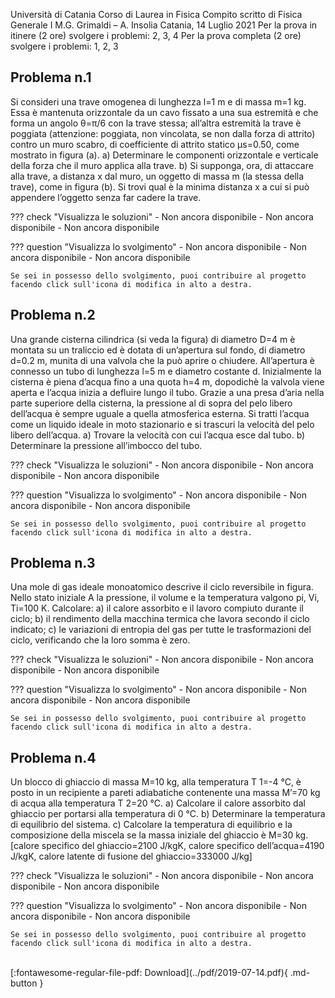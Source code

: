 Università di Catania
Corso di Laurea in Fisica
Compito scritto di Fisica Generale I
M.G. Grimaldi – A. Insolia
Catania, 14 Luglio 2021
Per la prova in itinere (2 ore) svolgere i problemi: 2, 3, 4
Per la prova completa (2 ore) svolgere i problemi: 1, 2, 3

## Problema n.1
Si consideri una trave omogenea di lunghezza l=1 m e di massa m=1 kg. Essa è mantenuta
orizzontale da un cavo fissato a una sua estremità e che forma un angolo θ=π/6 con la trave
stessa; all’altra estremità la trave è poggiata (attenzione: poggiata, non vincolata, se non dalla
forza di attrito) contro un muro scabro, di coefficiente di attrito statico μs=0.50, come mostrato in
figura (a).
a) Determinare le componenti orizzontale e verticale della forza che il muro applica alla trave.
b) Si supponga, ora, di attaccare alla trave, a distanza x dal muro, un oggetto di massa m (la stessa
della trave), come in figura (b). Si trovi qual è la minima distanza x a cui si può appendere l’oggetto
senza far cadere la trave.

??? check "Visualizza le soluzioni"
    - Non ancora disponibile
    - Non ancora disponibile
    - Non ancora disponibile

??? question "Visualizza lo svolgimento"
    - Non ancora disponibile
    - Non ancora disponibile
    - Non ancora disponibile
    
    Se sei in possesso dello svolgimento, puoi contribuire al progetto facendo click sull'icona di modifica in alto a destra.

## Problema n.2
Una grande cisterna cilindrica (si veda la figura) di diametro D=4 m è montata su un traliccio ed è
dotata di un’apertura sul fondo, di diametro d=0.2 m, munita di una valvola che la può aprire o
chiudere. All’apertura è connesso un tubo di lunghezza l=5 m e diametro costante d. Inizialmente
la cisterna è piena d’acqua fino a una quota h=4 m, dopodichè la valvola viene aperta e l’acqua
inizia a defluire lungo il tubo. Grazie a una presa d’aria nella parte superiore della cisterna, la
pressione al di sopra del pelo libero dell’acqua è sempre uguale a quella atmosferica esterna. Si
tratti l’acqua come un liquido ideale in moto stazionario e si trascuri la velocità del pelo libero
dell’acqua.
a) Trovare la velocità con cui l’acqua esce dal tubo.
b) Determinare la pressione all’imbocco del tubo.

??? check "Visualizza le soluzioni"
    - Non ancora disponibile
    - Non ancora disponibile
    - Non ancora disponibile

??? question "Visualizza lo svolgimento"
    - Non ancora disponibile
    - Non ancora disponibile
    - Non ancora disponibile
    
    Se sei in possesso dello svolgimento, puoi contribuire al progetto facendo click sull'icona di modifica in alto a destra.

## Problema n.3
Una mole di gas ideale monoatomico descrive il ciclo reversibile in figura. Nello stato iniziale A la
pressione, il volume e la temperatura valgono pi, Vi, Ti=100 K. Calcolare:
a) il calore assorbito e il lavoro compiuto durante il ciclo;
b) il rendimento della macchina termica che lavora secondo il ciclo indicato;
c) le variazioni di entropia del gas per tutte le trasformazioni del ciclo, verificando che la loro
somma è zero.

??? check "Visualizza le soluzioni"
    - Non ancora disponibile
    - Non ancora disponibile
    - Non ancora disponibile

??? question "Visualizza lo svolgimento"
    - Non ancora disponibile
    - Non ancora disponibile
    - Non ancora disponibile
    
    Se sei in possesso dello svolgimento, puoi contribuire al progetto facendo click sull'icona di modifica in alto a destra.

## Problema n.4
Un blocco di ghiaccio di massa M=10 kg, alla temperatura T 1=-4 °C, è posto in un recipiente a
pareti adiabatiche contenente una massa M’=70 kg di acqua alla temperatura T 2=20 °C.
a) Calcolare il calore assorbito dal ghiaccio per portarsi alla temperatura di 0 °C.
b) Determinare la temperatura di equilibrio del sistema.
c) Calcolare la temperatura di equilibrio e la composizione della miscela se la massa iniziale del
ghiaccio è M=30 kg.
[calore specifico del ghiaccio=2100 J/kgK, calore specifico dell’acqua=4190 J/kgK, calore latente di
fusione del ghiaccio=333000 J/kg]

??? check "Visualizza le soluzioni"
    - Non ancora disponibile
    - Non ancora disponibile
    - Non ancora disponibile

??? question "Visualizza lo svolgimento"
    - Non ancora disponibile
    - Non ancora disponibile
    - Non ancora disponibile
    
    Se sei in possesso dello svolgimento, puoi contribuire al progetto facendo click sull'icona di modifica in alto a destra.

<br>
[:fontawesome-regular-file-pdf: Download](../pdf/2019-07-14.pdf){ .md-button }